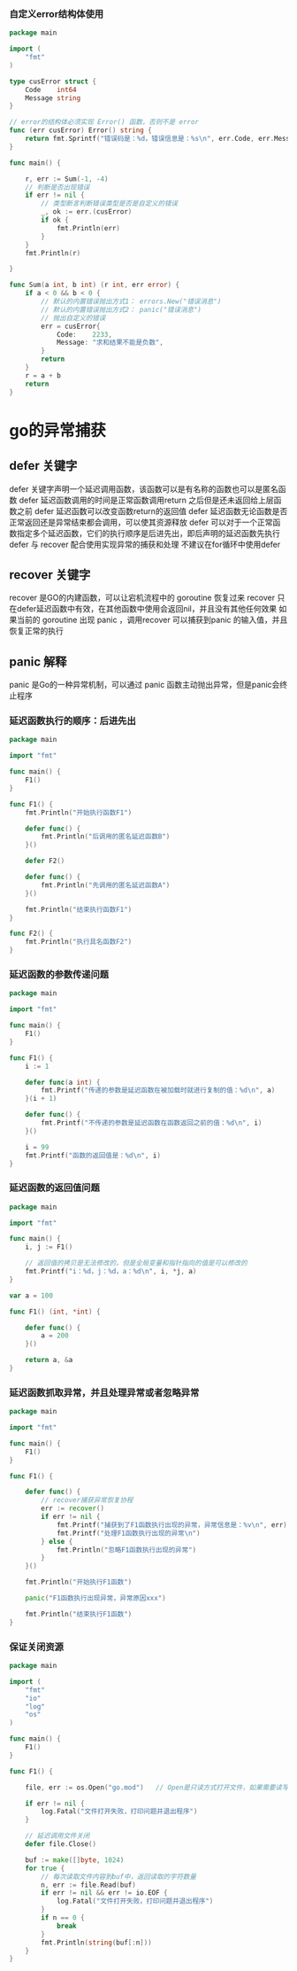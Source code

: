 ### 自定义error结构体使用
~~~go
package main

import (
	"fmt"
)

type cusError struct {
	Code    int64
	Message string
}

// error的结构体必须实现 Error() 函数，否则不是 error
func (err cusError) Error() string {
	return fmt.Sprintf("错误码是：%d，错误信息是：%s\n", err.Code, err.Message)
}

func main() {

	r, err := Sum(-1, -4)
	// 判断是否出现错误
	if err != nil {
		// 类型断言判断错误类型是否是自定义的错误
		_, ok := err.(cusError)
		if ok {
			fmt.Println(err)
		}
	}
	fmt.Println(r)

}

func Sum(a int, b int) (r int, err error) {
	if a < 0 && b < 0 {
		// 默认的内置错误抛出方式1： errors.New("错误消息")
		// 默认的内置错误抛出方式2： panic("错误消息")
		// 抛出自定义的错误
		err = cusError{
			Code:    2233,
			Message: "求和结果不能是负数",
		}
		return
	}
	r = a + b
	return
}
~~~

# go的异常捕获

## defer 关键字
defer 关键字声明一个延迟调用函数，该函数可以是有名称的函数也可以是匿名函数
defer 延迟函数调用的时间是正常函数调用return 之后但是还未返回给上层函数之前
defer 延迟函数可以改变函数return的返回值
defer 延迟函数无论函数是否正常返回还是异常结束都会调用，可以使其资源释放
defer 可以对于一个正常函数指定多个延迟函数，它们的执行顺序是后进先出，即后声明的延迟函数先执行
defer 与 recover 配合使用实现异常的捕获和处理
不建议在for循环中使用defer

## recover 关键字
recover 是GO的内建函数，可以让宕机流程中的 goroutine 恢复过来
recover 只在defer延迟函数中有效，在其他函数中使用会返回nil，并且没有其他任何效果
如果当前的 goroutine 出现 panic ，调用recover 可以捕获到panic 的输入值，并且恢复正常的执行


## panic 解释
panic 是Go的一种异常机制，可以通过 panic 函数主动抛出异常，但是panic会终止程序


### 延迟函数执行的顺序：后进先出
~~~go
package main

import "fmt"

func main() {
	F1()
}

func F1() {
	fmt.Println("开始执行函数F1")

	defer func() {
		fmt.Println("后调用的匿名延迟函数B")
	}()

	defer F2()

	defer func() {
		fmt.Println("先调用的匿名延迟函数A")
	}()

	fmt.Println("结束执行函数F1")
}

func F2() {
	fmt.Println("执行具名函数F2")
}
~~~

### 延迟函数的参数传递问题
~~~go
package main

import "fmt"

func main() {
	F1()
}

func F1() {
	i := 1

	defer func(a int) {
		fmt.Printf("传递的参数是延迟函数在被加载时就进行复制的值：%d\n", a)
	}(i + 1)

	defer func() {
		fmt.Printf("不传递的参数是延迟函数在函数返回之前的值：%d\n", i)
	}()

	i = 99
	fmt.Printf("函数的返回值是：%d\n", i)
}
~~~

### 延迟函数的返回值问题
~~~go
package main

import "fmt"

func main() {
	i, j := F1()

	// 返回值的拷贝是无法修改的，但是全局变量和指针指向的值是可以修改的
	fmt.Printf("i：%d，j：%d，a：%d\n", i, *j, a)
}

var a = 100

func F1() (int, *int) {

	defer func() {
		a = 200
	}()

	return a, &a
}
~~~

### 延迟函数抓取异常，并且处理异常或者忽略异常
~~~go
package main

import "fmt"

func main() {
	F1()
}

func F1() {

	defer func() {
		// recover捕获异常恢复协程
		err := recover()
		if err != nil {
			fmt.Printf("捕获到了F1函数执行出现的异常，异常信息是：%v\n", err)
			fmt.Printf("处理F1函数执行出现的异常\n")
		} else {
			fmt.Println("忽略F1函数执行出现的异常")
		}
	}()

	fmt.Println("开始执行F1函数")

	panic("F1函数执行出现异常，异常原因xxx")

	fmt.Println("结束执行F1函数")
}
~~~

### 保证关闭资源
~~~go
package main

import (
	"fmt"
	"io"
	"log"
	"os"
)

func main() {
	F1()
}

func F1() {

	file, err := os.Open("go.mod")   // Open是只读方式打开文件，如果需要读写方式打开文件请使用OpenFile

	if err != nil {
		log.Fatal("文件打开失败，打印问题并退出程序")
	}

	// 延迟调用文件关闭
	defer file.Close()

	buf := make([]byte, 1024)
	for true {
		// 每次读取文件内容到buf中，返回读取的字符数量
		n, err := file.Read(buf)
		if err != nil && err != io.EOF {
			log.Fatal("文件打开失败，打印问题并退出程序")
		}
		if n == 0 {
			break
		}
		fmt.Println(string(buf[:n]))
	}
}
~~~
